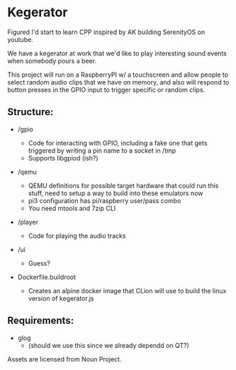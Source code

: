 # Kegerator

Figured I'd start to learn CPP inspired by AK building SerenityOS on youtube.

We have a kegerator at work that we'd like to play interesting sound events when somebody pours a beer.

This project will run on a RaspberryPI w/ a touchscreen and allow people to select random audio clips that we have on
memory, and also will respond to button presses in the GPIO input to trigger specific or random clips.

## Structure:

- /gpio
    - Code for interacting with GPIO, including a fake one that gets triggered by writing a pin name to a socket in /tmp
    - Supports libgpiod (ish?)
- /qemu
    - QEMU definitions for possible target hardware that could run this stuff, need to setup a way to build into
      these emulators now
    - pi3 configuration has pi/raspberry user/pass combo
    - You need mtools and 7zip CLI
- /player
    - Code for playing the audio tracks
- /ui

    - Guess?

- Dockerfile.buildroot
    - Creates an alpine docker image that CLion will use to build the linux version of kegerator.js

## Requirements:

- glog
    - (should we use this since we already dependd on QT?)

Assets are licensed from Noun Project.
